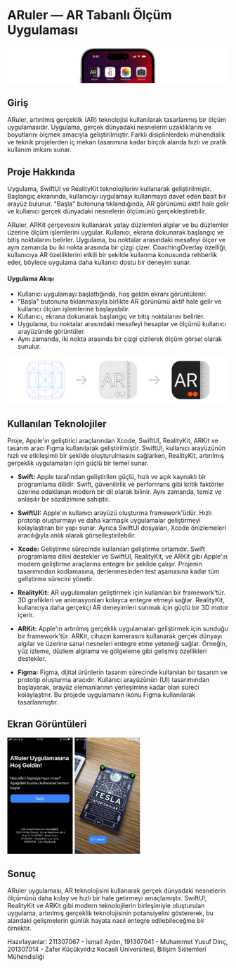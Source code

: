 # ARuler — AR Tabanlı Ölçüm Uygulaması

<img src="https://github.com/kucukyildiz/aruler-app/blob/main/pics/aruler-mockup.png">

## Giriş
ARuler, artırılmış gerçeklik (AR) teknolojisi kullanılarak tasarlanmış bir ölçüm uygulamasıdır. Uygulama, gerçek dünyadaki nesnelerin uzaklıklarını ve boyutlarını ölçmek amacıyla geliştirilmiştir. Farklı disiplinlerdeki mühendislik ve teknik projelerden iç mekan tasarımına kadar birçok alanda hızlı ve pratik kullanım imkanı sunar.

## Proje Hakkında
Uygulama, SwiftUI ve RealityKit teknolojilerini kullanarak geliştirilmiştir. Başlangıç ekranında, kullanıcıyı uygulamayı kullanmaya davet eden basit bir arayüz bulunur. "Başla" butonuna tıklandığında, AR görünümü aktif hale gelir ve kullanıcı gerçek dünyadaki nesnelerin ölçümünü gerçekleştirebilir.

ARuler, ARKit çerçevesini kullanarak yatay düzlemleri algılar ve bu düzlemler üzerine ölçüm işlemlerini uygular. Kullanıcı, ekrana dokunarak başlangıç ve bitiş noktalarını belirler. Uygulama, bu noktalar arasındaki mesafeyi ölçer ve aynı zamanda bu iki nokta arasında bir çizgi çizer.
CoachingOverlay özelliği, kullanıcıya AR özelliklerini etkili bir şekilde kullanma konusunda rehberlik eder, böylece uygulama daha kullanıcı dostu bir deneyim sunar.

#### Uygulama Akışı
- Kullanıcı uygulamayı başlattığında, hoş geldin ekranı görüntülenir.
- "Başla" butonuna tıklanmasıyla birlikte AR görünümü aktif hale gelir ve kullanıcı ölçüm işlemlerine başlayabilir.
- Kullanıcı, ekrana dokunarak başlangıç ve bitiş noktalarını belirler.
- Uygulama, bu noktalar arasındaki mesafeyi hesaplar ve ölçümü kullanıcı arayüzünde görüntüler.
- Aynı zamanda, iki nokta arasında bir çizgi çizilerek ölçüm görsel olarak sunulur.

<img src="https://github.com/kucukyildiz/aruler-app/blob/main/pics/aruler-icon.png">

## Kullanılan Teknolojiler
Proje, Apple'ın geliştirici araçlarından Xcode, SwiftUI, RealityKit, ARKit ve tasarım aracı Figma kullanılarak geliştirilmiştir. SwiftUI, kullanıcı arayüzünün hızlı ve etkileşimli bir şekilde oluşturulmasını sağlarken, RealityKit, artırılmış gerçeklik uygulamaları için güçlü bir temel sunar.

- **Swift:** Apple tarafından geliştirilen güçlü, hızlı ve açık kaynaklı bir programlama dilidir. Swift, güvenilirlik ve performans gibi kritik faktörler üzerine odaklanan modern bir dil olarak bilinir. Aynı zamanda, temiz ve anlaşılır bir sözdizimine sahiptir.

- **SwiftUI:** Apple'ın kullanıcı arayüzü oluşturma framework'üdür. Hızlı prototip oluşturmayı ve daha karmaşık uygulamalar geliştirmeyi kolaylaştıran bir yapı sunar. Ayrıca SwiftUI dosyaları, Xcode önizlemeleri aracılığıyla anlık olarak görselleştirilebilir.

- **Xcode:** Geliştirme sürecinde kullanılan geliştirme ortamıdır. Swift programlama dilini destekler ve SwiftUI, RealityKit, ve ARKit gibi Apple'ın modern geliştirme araçlarına entegre bir şekilde çalışır. Projenin tasarımından kodlamasına, derlenmesinden test aşamasına kadar tüm geliştirme sürecini yönetir.

- **RealityKit:** AR uygulamaları geliştirmek için kullanılan bir framework'tür. 3D grafikleri ve animasyonları kolayca entegre etmeyi sağlar. RealityKit, kullanıcıya daha gerçekçi AR deneyimleri sunmak için güçlü bir 3D motor içerir.

- **ARKit:** Apple'ın artırılmış gerçeklik uygulamaları geliştirmek için sunduğu bir framework'tür. ARKit, cihazın kamerasını kullanarak gerçek dünyayı algılar ve üzerine sanal nesneleri entegre etme yeteneği sağlar. Örneğin, yüz izleme, düzlem algılama ve gölgeleme gibi gelişmiş özellikleri destekler.

- **Figma:** Figma, dijital ürünlerin tasarım sürecinde kullanılan bir tasarım ve prototip oluşturma aracıdır. Kullanıcı arayüzünün (UI) tasarımından başlayarak, arayüz elemanlarının yerleşimine kadar olan süreci kolaylaştırır. Bu projede uygulamanın ikonu Figma kullanılarak tasarlanmıştır.

## Ekran Görüntüleri
<img src="https://github.com/kucukyildiz/aruler-app/blob/main/pics/screenshots.png"  width="60%" height="30%">

## Sonuç
ARuler uygulaması, AR teknolojisini kullanarak gerçek dünyadaki nesnelerin ölçümünü daha kolay ve hızlı bir hale getirmeyi amaçlamıştır. SwiftUI, RealityKit ve ARKit gibi modern teknolojilerin birleşimiyle oluşturulan uygulama, artırılmış gerçeklik teknolojisinin potansiyelini göstererek, bu alandaki gelişmelerin günlük hayata nasıl entegre edilebileceğine bir örnektir. 

Hazırlayanlar: 211307067 - İsmail	Aydın, 191307041 - Muhammet Yusuf	Dinç, 201307014 -	Zafer	Küçükyıldız
Kocaeli Üniversitesi, Bilişim Sistemleri Mühendisliği
